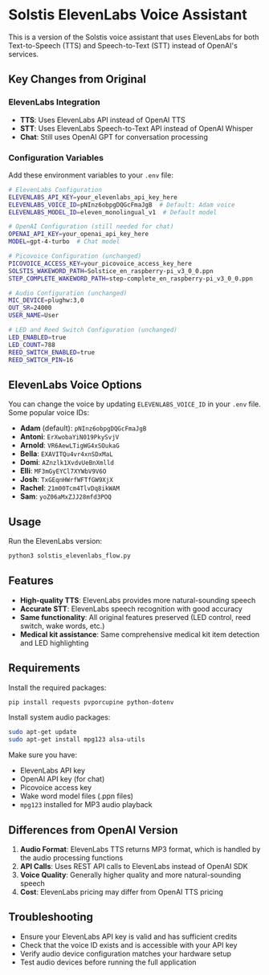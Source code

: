 # Solstis ElevenLabs Voice Assistant

This is a version of the Solstis voice assistant that uses ElevenLabs for both Text-to-Speech (TTS) and Speech-to-Text (STT) instead of OpenAI's services.

## Key Changes from Original

### ElevenLabs Integration
- **TTS**: Uses ElevenLabs API instead of OpenAI TTS
- **STT**: Uses ElevenLabs Speech-to-Text API instead of OpenAI Whisper
- **Chat**: Still uses OpenAI GPT for conversation processing

### Configuration Variables

Add these environment variables to your `.env` file:

```bash
# ElevenLabs Configuration
ELEVENLABS_API_KEY=your_elevenlabs_api_key_here
ELEVENLABS_VOICE_ID=pNInz6obpgDQGcFmaJgB  # Default: Adam voice
ELEVENLABS_MODEL_ID=eleven_monolingual_v1  # Default model

# OpenAI Configuration (still needed for chat)
OPENAI_API_KEY=your_openai_api_key_here
MODEL=gpt-4-turbo  # Chat model

# Picovoice Configuration (unchanged)
PICOVOICE_ACCESS_KEY=your_picovoice_access_key_here
SOLSTIS_WAKEWORD_PATH=Solstice_en_raspberry-pi_v3_0_0.ppn
STEP_COMPLETE_WAKEWORD_PATH=step-complete_en_raspberry-pi_v3_0_0.ppn

# Audio Configuration (unchanged)
MIC_DEVICE=plughw:3,0
OUT_SR=24000
USER_NAME=User

# LED and Reed Switch Configuration (unchanged)
LED_ENABLED=true
LED_COUNT=788
REED_SWITCH_ENABLED=true
REED_SWITCH_PIN=16
```

## ElevenLabs Voice Options

You can change the voice by updating `ELEVENLABS_VOICE_ID` in your `.env` file. Some popular voice IDs:

- **Adam** (default): `pNInz6obpgDQGcFmaJgB`
- **Antoni**: `ErXwobaYiN019PkySvjV`
- **Arnold**: `VR6AewLTigWG4xSOukaG`
- **Bella**: `EXAVITQu4vr4xnSDxMaL`
- **Domi**: `AZnzlk1XvdvUeBnXmlld`
- **Elli**: `MF3mGyEYCl7XYWbV9V6O`
- **Josh**: `TxGEqnHWrfWFTfGW9XjX`
- **Rachel**: `21m00Tcm4TlvDq8ikWAM`
- **Sam**: `yoZ06aMxZJJ28mfd3POQ`

## Usage

Run the ElevenLabs version:

```bash
python3 solstis_elevenlabs_flow.py
```

## Features

- **High-quality TTS**: ElevenLabs provides more natural-sounding speech
- **Accurate STT**: ElevenLabs speech recognition with good accuracy
- **Same functionality**: All original features preserved (LED control, reed switch, wake words, etc.)
- **Medical kit assistance**: Same comprehensive medical kit item detection and LED highlighting

## Requirements

Install the required packages:

```bash
pip install requests pvporcupine python-dotenv
```

Install system audio packages:

```bash
sudo apt-get update
sudo apt-get install mpg123 alsa-utils
```

Make sure you have:
- ElevenLabs API key
- OpenAI API key (for chat)
- Picovoice access key
- Wake word model files (.ppn files)
- `mpg123` installed for MP3 audio playback

## Differences from OpenAI Version

1. **Audio Format**: ElevenLabs TTS returns MP3 format, which is handled by the audio processing functions
2. **API Calls**: Uses REST API calls to ElevenLabs instead of OpenAI SDK
3. **Voice Quality**: Generally higher quality and more natural-sounding speech
4. **Cost**: ElevenLabs pricing may differ from OpenAI TTS pricing

## Troubleshooting

- Ensure your ElevenLabs API key is valid and has sufficient credits
- Check that the voice ID exists and is accessible with your API key
- Verify audio device configuration matches your hardware setup
- Test audio devices before running the full application
